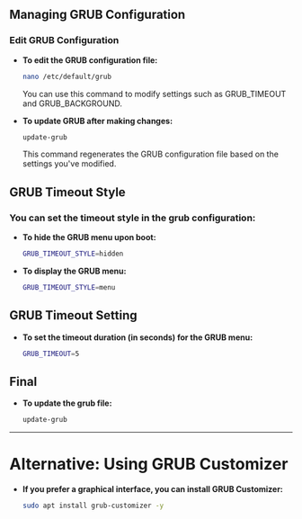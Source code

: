 ## Managing GRUB Configuration

### Edit GRUB Configuration

- **To edit the GRUB configuration file:**
  ```bash
  nano /etc/default/grub
  ```
  You can use this command to modify settings such as GRUB_TIMEOUT and GRUB_BACKGROUND.
  
- **To update GRUB after making changes:**
  ```bash
  update-grub
  ```
  This command regenerates the GRUB configuration file based on the settings you've modified.

## GRUB Timeout Style
### You can set the timeout style in the grub configuration:
- **To hide the GRUB menu upon boot:**
  ```bash
  GRUB_TIMEOUT_STYLE=hidden
  ```
- **To display the GRUB menu:**
  ```BASH
  GRUB_TIMEOUT_STYLE=menu
  ```
## GRUB Timeout Setting
- **To set the timeout duration (in seconds) for the GRUB menu:**
  ```bash
  GRUB_TIMEOUT=5
  ```
## Final
- **To update the grub file:**
  ```bash
  update-grub
  ```

-----

# Alternative: Using GRUB Customizer

- **If you prefer a graphical interface, you can install GRUB Customizer:**
  ```bash
  sudo apt install grub-customizer -y
  ```
